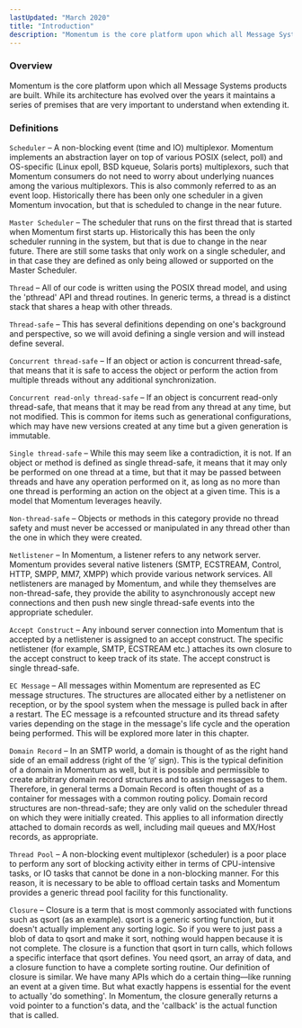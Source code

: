 ```yaml
---
lastUpdated: "March 2020"
title: "Introduction"
description: "Momentum is the core platform upon which all Message Systems products are built While its architecture has evolved over the years it maintains a series of premises that are very important to understand when extending it Scheduler A non blocking event time and IO multiplexor Momentum implements an abstraction layer..."
---
```


### <a name="arch.summary"></a> Overview

Momentum is the core platform upon which all Message Systems products are built. While its architecture has evolved over the years it maintains a series of premises that are very important to understand when extending it.

### <a name="arch.definitions"></a> Definitions

`Scheduler` – A non-blocking event (time and IO) multiplexor. Momentum implements an abstraction layer on top of various POSIX (select, poll) and OS-specific (Linux epoll, BSD kqueue, Solaris ports) multiplexors, such that Momentum consumers do not need to worry about underlying nuances among the various multiplexors. This is also commonly referred to as an event loop. Historically there has been only one scheduler in a given Momentum invocation, but that is scheduled to change in the near future.

`Master Scheduler` – The scheduler that runs on the first thread that is started when Momentum first starts up. Historically this has been the only scheduler running in the system, but that is due to change in the near future. There are still some tasks that only work on a single scheduler, and in that case they are defined as only being allowed or supported on the Master Scheduler.

`Thread` – All of our code is written using the POSIX thread model, and using the 'pthread' API and thread routines. In generic terms, a thread is a distinct stack that shares a heap with other threads.

`Thread-safe` – This has several definitions depending on one's background and perspective, so we will avoid defining a single version and will instead define several.

`Concurrent thread-safe` – If an object or action is concurrent thread-safe, that means that it is safe to access the object or perform the action from multiple threads without any additional synchronization.

`Concurrent read-only thread-safe` – If an object is concurrent read-only thread-safe, that means that it may be read from any thread at any time, but not modified. This is common for items such as generational configurations, which may have new versions created at any time but a given generation is immutable.

`Single thread-safe` – While this may seem like a contradiction, it is not. If an object or method is defined as single thread-safe, it means that it may only be performed on one thread at a time, but that it may be passed between threads and have any operation performed on it, as long as no more than one thread is performing an action on the object at a given time. This is a model that Momentum leverages heavily.

`Non-thread-safe` – Objects or methods in this category provide no thread safety and must never be accessed or manipulated in any thread other than the one in which they were created.

`Netlistener` – In Momentum, a listener refers to any network server. Momentum provides several native listeners (SMTP, ECSTREAM, Control, HTTP, SMPP, MM7, XMPP) which provide various network services. All netlisteners are managed by Momentum, and while they themselves are non-thread-safe, they provide the ability to asynchronously accept new connections and then push new single thread-safe events into the appropriate scheduler.

`Accept Construct` – Any inbound server connection into Momentum that is accepted by a netlistener is assigned to an accept construct. The specific netlistener (for example, SMTP, ECSTREAM etc.) attaches its own closure to the accept construct to keep track of its state. The accept construct is single thread-safe.

`EC Message` – All messages within Momentum are represented as EC message structures. The structures are allocated either by a netlistener on reception, or by the spool system when the message is pulled back in after a restart. The EC message is a refcounted structure and its thread safety varies depending on the stage in the message's life cycle and the operation being performed. This will be explored more later in this chapter.

`Domain Record` – In an SMTP world, a domain is thought of as the right hand side of an email address (right of the ‘`@`’ sign). This is the typical definition of a domain in Momentum as well, but it is possible and permissible to create arbitrary domain record structures and to assign messages to them. Therefore, in general terms a Domain Record is often thought of as a container for messages with a common routing policy. Domain record structures are non-thread-safe; they are only valid on the scheduler thread on which they were initially created. This applies to all information directly attached to domain records as well, including mail queues and MX/Host records, as appropriate.

`Thread Pool` – A non-blocking event multiplexor (scheduler) is a poor place to perform any sort of blocking activity either in terms of CPU-intensive tasks, or IO tasks that cannot be done in a non-blocking manner. For this reason, it is necessary to be able to offload certain tasks and Momentum provides a generic thread pool facility for this functionality.

`Closure` – Closure is a term that is most commonly associated with functions such as qsort (as an example). qsort is a generic sorting function, but it doesn't actually implement any sorting logic. So if you were to just pass a blob of data to qsort and make it sort, nothing would happen because it is not complete. The closure is a function that qsort in turn calls, which follows a specific interface that qsort defines. You need qsort, an array of data, and a closure function to have a complete sorting routine. Our definition of closure is similar. We have many APIs which do a certain thing—like running an event at a given time. But what exactly happens is essential for the event to actually 'do something'. In Momentum, the closure generally returns a void pointer to a function's data, and the 'callback' is the actual function that is called.